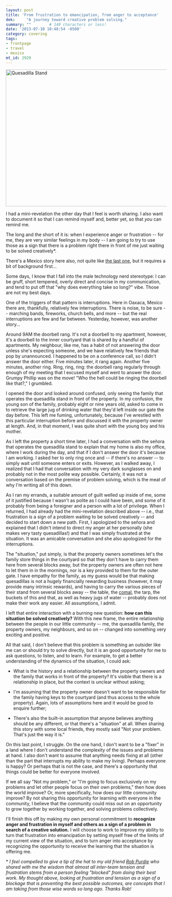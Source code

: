 ```yaml
---
layout: post
title: 'From frustration to emancipation, from anger to acceptance'
dek:     "A journey toward creative problem solving."
summary: ""        # 140 characters or less!
date: '2013-07-10 10:48:54 -0500'
category: covering
tags:
- frontpage
- travel
- mexico
mt_id: 2929
---
```

<a href="http://www.flickr.com/photos/rwoan/7941854838/" title="Quesadilla Stand by rwoan, on Flickr"><img src="http://farm9.staticflickr.com/8314/7941854838_67bdee7e4d_z.jpg" width="640" height="427" alt="Quesadilla Stand"></a>

I had a mini-revelation the other day that I feel is worth sharing. I also want to document it so that I can remind myself and, better yet, so that _you_ can remind me. 

The long and the short of it is: when I experience anger or frustration -- for me, they are very similar feelings in my body  -- I am going to try to use those as a sign that there is a problem right there in front of me just waiting to be solved creatively*.

There's a Mexico story here also, not quite like [the last one](http://www.phillipadsmith.com/2013/01/mexico-the-case-of-the-missing-lock-box.html), but it requires a bit of background first...

Some days, I know that I fall into the male technology nerd stereotype: I can be gruff, short tempered, overly direct and concise in my communication, and tend to put off that "why does everything take so long?" vibe. Those are not my best days.

One of the triggers of that pattern is interruptions. Here in Oaxaca, Mexico there are, thankfully, relatively few interruptions. There is noise, to be sure -- marching bands, fireworks, church bells, and more -- but the real interruptions are few and far between. Yesterday, however, was another story...

Around 9AM the doorbell rang. It's not a doorbell to my apartment, however, it's a doorbell to the inner courtyard that is shared by a handful of apartments. My neighbour, like me, has a habit of not answering the door unless she's expecting someone, and we have relatively few friends that pop by unannounced. I happened to be on a conference call, so I didn't answer the door either. Five minutes later, it rang again. Another five minutes, another ring. Ring, ring, ring: the doorbell rang regularly through enough of my meeting that I excused myself and went to answer the door. Grumpy Phillip was on the move! "Who the hell could be ringing the doorbell like that?," I grumbled.

I opened the door and looked around confused, only seeing the family that operates the quesadilla stand in front of the property. In my confusion, the young son of the family, probably eight or nine years old, asked to come in to retrieve the large jug of drinking water that they'd left inside our gate the day before. This left me fuming, unfortunately, because I've wrestled with this particular interruption before and discussed it with the property owner at length. And, in that moment, I was quite short with the young boy and his mother. 

As I left the property a short time later, I had a conversation with the señora that operates the quesadilla stand to explain that my home is also my office, where I work during the day, and that if I don't answer the door it's because I am working. I asked her to only ring once and -- if there's no answer -- to simply wait until someone enters or exits. However, as I walked away, I realized that I had that conversation with my very dark sunglasses on and probably not in the most polite way possible. Certainly, it was not a conversation based on the premise of problem solving, which is the meat of why I'm writing all of this down.

As I ran my errands, a suitable amount of guilt welled up inside of me, some of it justified because I wasn't as polite as I could have been, and some of it probably from being a foreigner and a person with a lot of privilege. When I returned, I had already had the mini-revelation described above -- i.e., that frustration is a sign of a problem waiting to be solved creatively -- and decided to start down a new path. First, I apologized to the señora and explained that I didn't intend to direct my anger at her personally (she makes very tasty quesadillas!) and that I was simply frustrated at the situation. It was an amicable conversation and she also apologized for the interruptions. 

The "situation," put simply, is that the property owners sometimes let's the family store things in the courtyard so that they don't have to carry them here from several blocks away, but the property owners are often not here to let them in in the mornings, nor is a key provided to them for the outer gate. I have empathy for the family, as my guess would be that making quesadillas is not a hugely financially rewarding business (however, it may provide many intrinsic rewards), and having to carry the various pieces of their stand from several blocks away -- the table, the [comal](http://ranchogordo.typepad.com/rancho_gordo_experiments_/2007/10/a-clay-comal.html), the tarp, the buckets of this and that, as well as heavy jugs of water -- probably does not make their work any easier. All assumptions, I admit.

I left that entire interaction with a burning new question: **how can this situation be solved creatively?** With this new frame, the entire relationship between the people in our little community -- me, the quesadilla family, the property owners, my neighbours, and so on -- changed into something very exciting and positive.

All that said, I don't believe that this problem is something an outsider like me can or should try to solve directly, but it is an good opportunity for me to ask questions, to listen, and to learn. For example, to get a better understanding of the dynamics of the situation, I could ask:

* What is the history and a relationship between the property owners and the family that works in front of the property? It's visible that there is a relationship in place, but the context is unclear without asking;

* I'm assuming that the property owner doesn't want to be responsible for the family having keys to the courtyard (and thus access to the whole property). Again, lots of assumptions here and it would be good to enquire further;

* There's also the built-in assumption that anyone believes anything should be any different, or that there's a "situation" at all. When sharing this story with some local friends, they mostly said "Not your problem. That's just the way it is." 

On this last point, I struggle. On the one hand, I don't want to be a "fixer" in a land where I don't understand the complexity of the issues and problems at hand. I also don't want to assume that anything needs fixing at all (other than the part that interrupts my ability to make my living). Perhaps everyone is happy? Or perhaps that is not the case, and there's a opportunity that things could be better for everyone involved. 

If we all say "Not my problem," or "I'm going to focus exclusively on my problems and let other people focus on their own problems," then how does the world improve? Or, more specifically, how does our little community improve? By not sharing this opportunity for learning with everyone in the community, I believe that the community could miss out on an opportunity to grow together by working together, and solving problems collectively. 

I'll finish this off by making my own personal commitment to **recognize anger and frustration in myself and others as a sign of a problem in search of a creative solution.** I will choose to work to improve my ability to turn that frustration into emancipation by setting myself free of the limits of my current view of the situation, and to turn anger into acceptance by recognizing the opportunity to receive the learning that the situation is offering me.

\* _I feel compelled to give a tip of the hat to my old friend [Rob Purdie](https://twitter.com/robpurdie) who shared with me the wisdom that almost all inter-team tension and frustration stems from a person feeling "blocked" from doing their best work. My thought above, looking at frustration and tension as a sign of a blockage that is preventing the best possible outcomes, are concepts that I am taking from those wise words so long ago.  Thanks Rob!_

